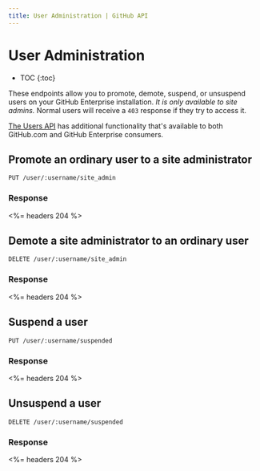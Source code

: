 ```yaml
---
title: User Administration | GitHub API
---
```


# User Administration

* TOC
{:toc}

These endpoints allow you to promote, demote, suspend, or unsuspend users on your GitHub Enterprise installation. *It is only available to site admins.* Normal users will receive a `403` response if they try to access it.

[The Users API](/v3/users/) has additional functionality that's available to both GitHub.com and GitHub Enterprise consumers.

## Promote an ordinary user to a site administrator

    PUT /user/:username/site_admin

### Response

<%= headers 204 %>

## Demote a site administrator to an ordinary user

    DELETE /user/:username/site_admin

### Response

<%= headers 204 %>

## Suspend a user

    PUT /user/:username/suspended

### Response

<%= headers 204 %>

## Unsuspend a user

    DELETE /user/:username/suspended

### Response

<%= headers 204 %>
